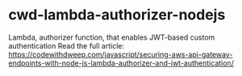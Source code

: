 # cwd-lambda-authorizer-nodejs
Lambda, authorizer function, that enables JWT-based custom authentication
Read the full article: https://codewithdweep.com/javascript/securing-aws-api-gateway-endpoints-with-node-js-lambda-authorizer-and-jwt-authentication/
